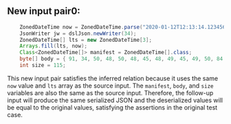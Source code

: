 ## New input pair0:
```java
    ZonedDateTime now = ZonedDateTime.parse("2020-01-12T12:13:14.123456789-03:30");
    JsonWriter jw = dslJson.newWriter(34);
    ZonedDateTime[] lts = new ZonedDateTime[3];
    Arrays.fill(lts, now);
    Class<ZonedDateTime[]> manifest = ZonedDateTime[].class;
    byte[] body = { 91, 34, 50, 48, 50, 48, 45, 48, 49, 45, 49, 50, 84, 49, 50, 58, 49, 51, 58, 49, 52, 46, 49, 50, 51, 52, 53, 54, 55, 56, 57, 45, 48, 51, 58, 51, 48, 34, 44, 34, 50, 48, 50, 48, 45, 48, 49, 45, 49, 50, 84, 49, 50, 58, 49, 51, 58, 49, 52, 46, 49, 50, 51, 52, 53, 54, 55, 56, 57, 45, 48, 51, 58, 51, 48, 34, 44, 34, 50, 48, 50, 48, 45, 48, 49, 45, 49, 50, 84, 49, 50, 58, 49, 51, 58, 49, 52, 46, 49, 50, 51, 52, 53, 54, 55, 56, 57, 45, 48, 51, 58, 51, 48, 34, 93, 0, 0 };
    int size = 115;
```
This new input pair satisfies the inferred relation because it uses the same `now` value and `lts` array as the source input. The `manifest`, `body`, and `size` variables are also the same as the source input. Therefore, the follow-up input will produce the same serialized JSON and the deserialized values will be equal to the original values, satisfying the assertions in the original test case.